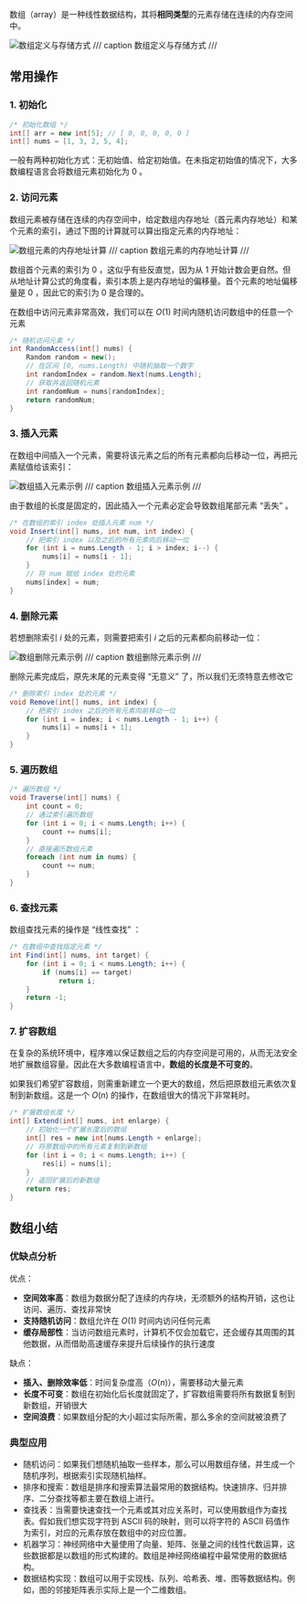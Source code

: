 数组（array）是一种线性数据结构，其将**相同类型**的元素存储在连续的内存空间中。

![数组定义与存储方式](array_0.png)
/// caption
数组定义与存储方式
///

## 常用操作

### 1. 初始化

```C#
/* 初始化数组 */
int[] arr = new int[5]; // [ 0, 0, 0, 0, 0 ]
int[] nums = [1, 3, 2, 5, 4];
```

一般有两种初始化方式：无初始值、给定初始值。在未指定初始值的情况下，大多数编程语言会将数组元素初始化为 $0$ 。

### 2. 访问元素

数组元素被存储在连续的内存空间中，给定数组内存地址（首元素内存地址）和某个元素的索引，通过下图的计算就可以算出指定元素的内存地址：

![数组元素的内存地址计算](array_1.png)
/// caption
数组元素的内存地址计算
///

数组首个元素的索引为 $0$ ，这似乎有些反直觉，因为从 $1$ 开始计数会更自然。但从地址计算公式的角度看，索引本质上是内存地址的偏移量。首个元素的地址偏移量是 $0$ ，因此它的索引为 $0$ 是合理的。

在数组中访问元素非常高效，我们可以在 $O(1)$ 时间内随机访问数组中的任意一个元素

```C#
/* 随机访问元素 */
int RandomAccess(int[] nums) {
    Random random = new();
    // 在区间 [0, nums.Length) 中随机抽取一个数字
    int randomIndex = random.Next(nums.Length);
    // 获取并返回随机元素
    int randomNum = nums[randomIndex];
    return randomNum;
}
```

### 3. 插入元素

在数组中间插入一个元素，需要将该元素之后的所有元素都向后移动一位，再把元素赋值给该索引：

![数组插入元素示例](array_2.png)
/// caption
数组插入元素示例
///

由于数组的长度是固定的，因此插入一个元素必定会导致数组尾部元素 “丢失” 。

```C#
/* 在数组的索引 index 处插入元素 num */
void Insert(int[] nums, int num, int index) {
    // 把索引 index 以及之后的所有元素向后移动一位
    for (int i = nums.Length - 1; i > index; i--) {
        nums[i] = nums[i - 1];
    }
    // 将 num 赋给 index 处的元素
    nums[index] = num;
}
```

### 4. 删除元素

若想删除索引 $i$ 处的元素，则需要把索引 $i$ 之后的元素都向前移动一位：

![数组删除元素示例](array_3.png)
/// caption
数组删除元素示例
///

删除元素完成后，原先末尾的元素变得 “无意义” 了，所以我们无须特意去修改它

```C#
/* 删除索引 index 处的元素 */
void Remove(int[] nums, int index) {
    // 把索引 index 之后的所有元素向前移动一位
    for (int i = index; i < nums.Length - 1; i++) {
        nums[i] = nums[i + 1];
    }
}
```

### 5. 遍历数组

```C#
/* 遍历数组 */
void Traverse(int[] nums) {
    int count = 0;
    // 通过索引遍历数组
    for (int i = 0; i < nums.Length; i++) {
        count += nums[i];
    }
    // 直接遍历数组元素
    foreach (int num in nums) {
        count += num;
    }
}
```

### 6. 查找元素

数组查找元素的操作是 “线性查找” ：

```C#
/* 在数组中查找指定元素 */
int Find(int[] nums, int target) {
    for (int i = 0; i < nums.Length; i++) {
        if (nums[i] == target)
            return i;
    }
    return -1;
}
```

### 7. 扩容数组

在复杂的系统环境中，程序难以保证数组之后的内存空间是可用的，从而无法安全地扩展数组容量。因此在大多数编程语言中，**数组的长度是不可变的**。

如果我们希望扩容数组，则需重新建立一个更大的数组，然后把原数组元素依次复制到新数组。这是一个 $O(n)$ 的操作，在数组很大的情况下非常耗时。

```C#
/* 扩展数组长度 */
int[] Extend(int[] nums, int enlarge) {
    // 初始化一个扩展长度后的数组
    int[] res = new int[nums.Length + enlarge];
    // 将原数组中的所有元素复制到新数组
    for (int i = 0; i < nums.Length; i++) {
        res[i] = nums[i];
    }
    // 返回扩展后的新数组
    return res;
}
```

## 数组小结

### 优缺点分析

优点：

- **空间效率高**：数组为数据分配了连续的内存块，无须额外的结构开销，这也让访问、遍历、查找非常快
- **支持随机访问**：数组允许在 $O(1)$ 时间内访问任何元素
- **缓存局部性**：当访问数组元素时，计算机不仅会加载它，还会缓存其周围的其他数据，从而借助高速缓存来提升后续操作的执行速度

缺点：

- **插入、删除效率低**：时间复杂度高（$O(n)$），需要移动大量元素
- **长度不可变**：数组在初始化后长度就固定了，扩容数组需要将所有数据复制到新数组，开销很大
- **空间浪费**：如果数组分配的大小超过实际所需，那么多余的空间就被浪费了

### 典型应用

- 随机访问：如果我们想随机抽取一些样本，那么可以用数组存储，并生成一个随机序列，根据索引实现随机抽样。
- 排序和搜索：数组是排序和搜索算法最常用的数据结构。快速排序、归并排序、二分查找等都主要在数组上进行。
- 查找表：当需要快速查找一个元素或其对应关系时，可以使用数组作为查找表。假如我们想实现字符到 ASCII 码的映射，则可以将字符的 ASCII 码值作为索引，对应的元素存放在数组中的对应位置。
- 机器学习：神经网络中大量使用了向量、矩阵、张量之间的线性代数运算，这些数据都是以数组的形式构建的。数组是神经网络编程中最常使用的数据结构。
- 数据结构实现：数组可以用于实现栈、队列、哈希表、堆、图等数据结构。例如，图的邻接矩阵表示实际上是一个二维数组。